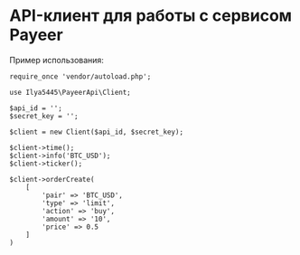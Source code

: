 # API-клиент для работы с сервисом Payeer

Пример использования:

```
require_once 'vendor/autoload.php';

use Ilya5445\PayeerApi\Client;

$api_id = '';
$secret_key = '';

$client = new Client($api_id, $secret_key);

$client->time();
$client->info('BTC_USD');
$client->ticker();

$client->orderCreate(
    [
        'pair' => 'BTC_USD', 
        'type' => 'limit', 
        'action' => 'buy', 
        'amount' => '10', 
        'price' => 0.5
    ]
)

```